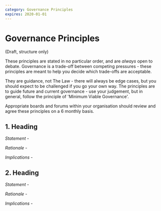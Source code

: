 ```yaml
---
category: Governance Principles
expires: 2020-01-01
---
```


# Governance Principles

(Draft, structure only)

These principles are stated in no particular order, and are *always* open to debate.
Governance is a trade-off between competing pressures - these principles are
meant to help you decide which trade-offs are acceptable.

They are guidance, not The Law - there will always be edge cases, but you should
expect to be challenged if you go your own way. The principles are to guide future
and current governance - use your judgement, but in general, follow the principle of
'Minimum Viable Governance'.

Appropriate boards and forums within your organisation should review and agree
these principles on a 6 monthly basis.

## 1. Heading
_Statement_ -

_Rationale_ -

_Implications_ -

## 2. Heading
_Statement_ -

_Rationale_ -  

_Implications_ -
